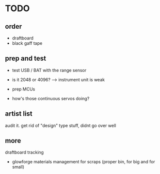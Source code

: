 # TODO

## order

- draftboard
- black gaff tape


## prep and test

- test USB / BAT with the range sensor
- is it 2048 or 4096?
--> instrument unit is weak


- prep MCUs

- how's those continuous servos doing?


## artist list

audit it. get rid of "design" type stuff, didnt go over well


## more

draftboard tracking
- glowforge materials management for scraps (proper bin, for big and for small)
